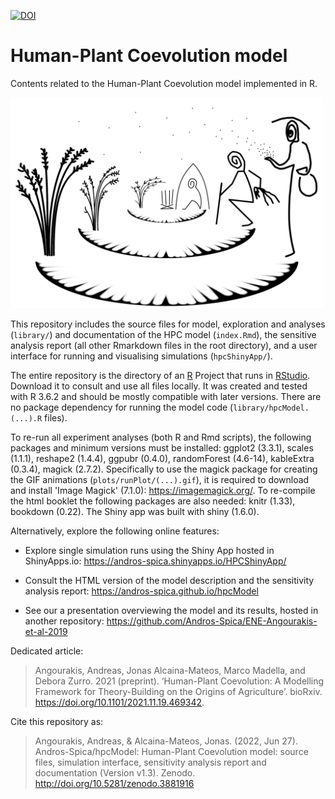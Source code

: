 [![DOI](https://zenodo.org/badge/DOI/10.5281/zenodo.6759456.svg)](https://doi.org/10.5281/zenodo.6759456)

# Human-Plant Coevolution model 

Contents related to the Human-Plant Coevolution model implemented in R. 

<img src="images/hpcModel-logo_v3.png" alt="Human-Plant Coevolution model logo" width="500"/>

This repository includes the source files for model, exploration and analyses (`library/`) and documentation of the HPC model (`index.Rmd`), the sensitive analysis report (all other Rmarkdown files in the root directory), and a user interface for running and visualising simulations (`hpcShinyApp/`). 

The entire repository is the directory of an [R](https://www.r-project.org/) Project that runs in [RStudio](https://www.rstudio.com/). Download it to consult and use all files locally. It was created and tested with R 3.6.2 and should be mostly compatible with later versions. There are no package dependency for running the model code (`library/hpcModel.(...).R` files).

To re-run all experiment analyses (both R and Rmd scripts), the following packages and minimum versions must be installed: ggplot2 (3.3.1), scales (1.1.1), reshape2 (1.4.4), ggpubr (0.4.0), randomForest (4.6-14), kableExtra (0.3.4), magick (2.7.2). Specifically to use the magick package for creating the GIF animations (`plots/runPlot/(...).gif`), it is required to download and install 'Image Magick' (7.1.0): https://imagemagick.org/. To re-compile the html booklet the following packages are also needed: knitr (1.33), bookdown (0.22). The Shiny app was built with shiny (1.6.0).

Alternatively, explore the following online features:

- Explore single simulation runs using the Shiny App hosted in ShinyApps.io: https://andros-spica.shinyapps.io/HPCShinyApp/

- Consult the HTML version of the model description and the sensitivity analysis report: https://andros-spica.github.io/hpcModel

- See our a presentation overviewing the model and its results, hosted in another repository: https://github.com/Andros-Spica/ENE-Angourakis-et-al-2019

Dedicated article: 
>Angourakis, Andreas, Jonas Alcaina-Mateos, Marco Madella, and Debora Zurro. 2021 (preprint). ‘Human-Plant Coevolution: A Modelling Framework for Theory-Building on the Origins of Agriculture’. bioRxiv. https://doi.org/10.1101/2021.11.19.469342.

Cite this repository as:

>Angourakis, Andreas, & Alcaina-Mateos, Jonas. (2022, Jun 27). Andros-Spica/hpcModel: Human-Plant Coevolution model: source files, simulation interface, sensitivity analysis report and documentation (Version v1.3). Zenodo. http://doi.org/10.5281/zenodo.3881916
